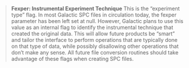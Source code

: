 > **Fexper: Instrumental Experiment Technique**
> This is the “experiment type” flag. In most Galactic SPC files in circulation today, the fexper
parameter has been left set at null. However, Galactic plans to use this value as an internal flag
to identify the instrumental technique that created the original data. This will allow future
products be “smart” and tailor the interface to perform operations that are typically done on that
type of data, while possibly disallowing other operations that don’t make any sense. All future
file conversion routines should take advantage of these flags when creating SPC files.


<!-- this test is useful for a general health state of the code, if too many changes were written at
once
  it('all', () => {
    const fnames = readdirSync(join(__dirname,"data")).filter(fname=>fname!=="nir.cfl")
    fnames.map(fname=>{console.log(fname);parse(readFileSync(join(__dirname, 'data', fname)))})
  });
-->
